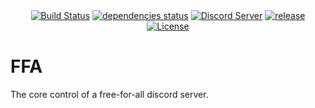 <div align="center">
  <a href="https://travis-ci.org/LJNeon/ffa"><img src="https://api.travis-ci.org/LJNeon/ffa.svg?branch=master" alt="Build Status"/></a>
  <a href="https://david-dm.org/LJNeon/ffa"><img src="https://david-dm.org/LJNeon/ffa/status.png" alt="dependencies status"/></a>
  <a href="https://discord.gg/F7reg7e"><img src="https://img.shields.io/badge/discord-6k%20members-brightgreen.svg" alt="Discord Server"/></a>
  <a href="https://github.com/LJNeon/ffa/releases"><img src="https://img.shields.io/github/release/LJNeon/ffa/all.svg" alt="release"/></a>
  <a href="https://github.com/LJNeon/ffa/blob/master/LICENSE"><img src="https://img.shields.io/badge/license-AGPL%20v3-blue.svg" alt="License"/></a>
</div>

# FFA
The core control of a free-for-all discord server.
